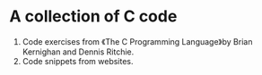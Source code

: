 # A collection of C code
1. Code exercises from 《The C Programming Language》by Brian Kernighan and Dennis Ritchie. 
2. Code snippets from websites. 
